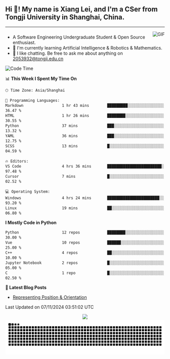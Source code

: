<h2 align="left">Hi 👋! My name is Xiang Lei, and I'm a CSer from Tongji University in Shanghai, China.</h2>

---
<img align="right" alt="GIF" src="https://raw.githubusercontent.com/JoeyBling/JoeyBling/master/pic/pusheencode.gif" />

### 

- A Software Engineering Undergraduate Student & Open Source enthusiast.
- 🌱 I'm currently learning Artificial Intelligence & Robotics & Mathematics.
- 💬 I like chatting. Be free to ask me about anything on [2053932@tongji.edu.cn](2053932@tongji.edu.cn)

<!--START_SECTION:waka-->
![Code Time](http://img.shields.io/badge/Code%20Time-609%20hrs%2012%20mins-blue)

📊 **This Week I Spent My Time On** 

```text
🕑︎ Time Zone: Asia/Shanghai

💬 Programming Languages: 
Markdown                 1 hr 43 mins        █████████░░░░░░░░░░░░░░░░   36.47 % 
HTML                     1 hr 26 mins        ████████░░░░░░░░░░░░░░░░░   30.55 % 
Python                   37 mins             ███░░░░░░░░░░░░░░░░░░░░░░   13.32 % 
YAML                     36 mins             ███░░░░░░░░░░░░░░░░░░░░░░   12.75 % 
SCSS                     13 mins             █░░░░░░░░░░░░░░░░░░░░░░░░   04.59 % 

🔥 Editors: 
VS Code                  4 hrs 36 mins       ████████████████████████░   97.48 % 
Cursor                   7 mins              █░░░░░░░░░░░░░░░░░░░░░░░░   02.52 % 

💻 Operating System: 
Windows                  4 hrs 24 mins       ███████████████████████░░   93.20 % 
Linux                    19 mins             ██░░░░░░░░░░░░░░░░░░░░░░░   06.80 % 
```

**I Mostly Code in Python** 

```text
Python                   12 repos            ████████░░░░░░░░░░░░░░░░░   30.00 % 
Vue                      10 repos            ██████░░░░░░░░░░░░░░░░░░░   25.00 % 
C++                      4 repos             ██░░░░░░░░░░░░░░░░░░░░░░░   10.00 % 
Jupyter Notebook         2 repos             █░░░░░░░░░░░░░░░░░░░░░░░░   05.00 % 
C                        1 repo              █░░░░░░░░░░░░░░░░░░░░░░░░   02.50 % 
```

**📝 Latest Blog Posts** 

- [Representing Position & Orientation](https://lei00764.github.io/posts/2024-10-24-%E6%9C%BA%E5%99%A8%E4%BA%BA%E5%AD%A6%E4%B8%AD%E7%9A%84%E5%A7%BF%E6%80%81%E7%9A%84%E8%A1%A8%E7%A4%BA%E6%96%B9%E6%B3%95/index.html)

 Last Updated on 07/11/2024 03:51:02 UTC
<!--END_SECTION:waka-->


<div align="center">
  <img src="https://github-readme-stats.vercel.app/api?username=Lei00764&show_icons=true&theme=radical" />
 </div>

 <div align="center">

<picture>
  <source media="(prefers-color-scheme: dark)" srcset="https://raw.githubusercontent.com/Lei00764/Lei00764/output/github-contribution-grid-snake-dark.svg">
  <source media="(prefers-color-scheme: light)" srcset="https://raw.githubusercontent.com/Lei00764/Lei00764/output/github-contribution-grid-snake.svg">
  <img alt="github contribution grid snake animation" src="https://raw.githubusercontent.com/Lei00764/Lei00764/output/github-contribution-grid-snake.svg">
</picture>

</div>
